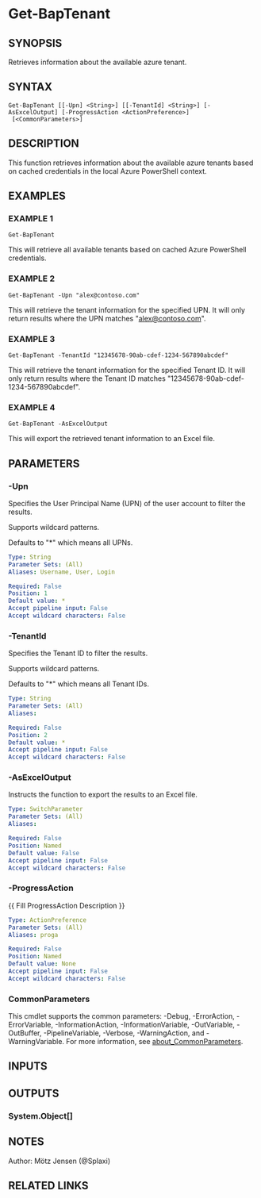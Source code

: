 ﻿---
external help file: d365bap.tools-help.xml
Module Name: d365bap.tools
online version:
schema: 2.0.0
---

# Get-BapTenant

## SYNOPSIS
Retrieves information about the available azure tenant.

## SYNTAX

```
Get-BapTenant [[-Upn] <String>] [[-TenantId] <String>] [-AsExcelOutput] [-ProgressAction <ActionPreference>]
 [<CommonParameters>]
```

## DESCRIPTION
This function retrieves information about the available azure tenants based on cached credentials in the local Azure PowerShell context.

## EXAMPLES

### EXAMPLE 1
```
Get-BapTenant
```

This will retrieve all available tenants based on cached Azure PowerShell credentials.

### EXAMPLE 2
```
Get-BapTenant -Upn "alex@contoso.com"
```

This will retrieve the tenant information for the specified UPN.
It will only return results where the UPN matches "alex@contoso.com".

### EXAMPLE 3
```
Get-BapTenant -TenantId "12345678-90ab-cdef-1234-567890abcdef"
```

This will retrieve the tenant information for the specified Tenant ID.
It will only return results where the Tenant ID matches "12345678-90ab-cdef-1234-567890abcdef".

### EXAMPLE 4
```
Get-BapTenant -AsExcelOutput
```

This will export the retrieved tenant information to an Excel file.

## PARAMETERS

### -Upn
Specifies the User Principal Name (UPN) of the user account to filter the results.

Supports wildcard patterns.

Defaults to "*" which means all UPNs.

```yaml
Type: String
Parameter Sets: (All)
Aliases: Username, User, Login

Required: False
Position: 1
Default value: *
Accept pipeline input: False
Accept wildcard characters: False
```

### -TenantId
Specifies the Tenant ID to filter the results.

Supports wildcard patterns.

Defaults to "*" which means all Tenant IDs.

```yaml
Type: String
Parameter Sets: (All)
Aliases:

Required: False
Position: 2
Default value: *
Accept pipeline input: False
Accept wildcard characters: False
```

### -AsExcelOutput
Instructs the function to export the results to an Excel file.

```yaml
Type: SwitchParameter
Parameter Sets: (All)
Aliases:

Required: False
Position: Named
Default value: False
Accept pipeline input: False
Accept wildcard characters: False
```

### -ProgressAction
{{ Fill ProgressAction Description }}

```yaml
Type: ActionPreference
Parameter Sets: (All)
Aliases: proga

Required: False
Position: Named
Default value: None
Accept pipeline input: False
Accept wildcard characters: False
```

### CommonParameters
This cmdlet supports the common parameters: -Debug, -ErrorAction, -ErrorVariable, -InformationAction, -InformationVariable, -OutVariable, -OutBuffer, -PipelineVariable, -Verbose, -WarningAction, and -WarningVariable. For more information, see [about_CommonParameters](http://go.microsoft.com/fwlink/?LinkID=113216).

## INPUTS

## OUTPUTS

### System.Object[]
## NOTES
Author: Mötz Jensen (@Splaxi)

## RELATED LINKS
